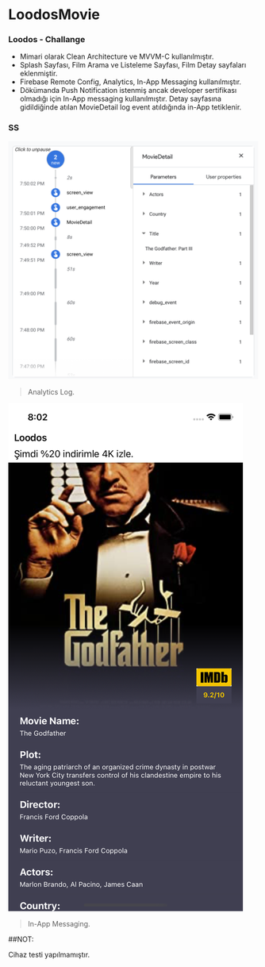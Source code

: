 # LoodosMovie

### Loodos - Challange 

- Mimari olarak Clean Architecture ve MVVM-C kullanılmıştır.
- Splash Sayfası, Film Arama ve Listeleme Sayfası, Film Detay sayfaları eklenmiştir.
- Firebase Remote Config, Analytics, In-App Messaging kullanılmıştır.
- Dökümanda Push Notification istenmiş ancak developer sertifikası olmadığı için In-App messaging kullanılmıştır. Detay sayfasına gidildiğinde atılan MovieDetail log event atıldığında in-App tetiklenir.

### SS

![](https://github.com/namikkaya/LoodosMovie/blob/main/logEvent.png)

> Analytics Log.

![](https://github.com/namikkaya/LoodosMovie/blob/main/inAppMessaging.png)

> In-App Messaging.

##NOT:

Cihaz testi yapılmamıştır. 
